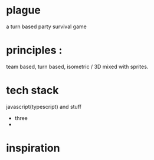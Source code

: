 # plague
a turn based party survival game

# principles :
team based, turn based, isometric / 3D mixed with sprites.

# tech stack

javascript(typescript) and stuff
- three
- 
# inspiration

